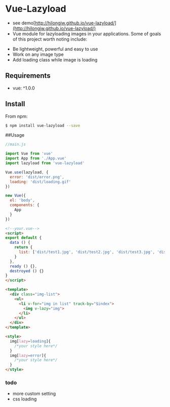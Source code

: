 Vue-Lazyload 
========

 - see demo[http://hilongjw.github.io/vue-lazyload/](http://hilongjw.github.io/vue-lazyload/)
 - Vue module for lazyloading images in your applications. Some of goals of this project worth noting include:

* Be lightweight, powerful and easy to use
* Work on any image type
* Add loading class while image is loading

## Requirements

- vue: ^1.0.0

## Install

From npm:

``` sh
$ npm install vue-lazyload --save
```

##Usage

```javascript
//main.js

import Vue from 'vue'
import App from './App.vue'
import lazyload from 'vue-lazyload'

Vue.use(lazyload, {
  error: 'dist/error.png',
  loading: 'dist/loading.gif'
})

new Vue({
  el: 'body',
  components: {
    App
  }
})
```

```html
<!--your.vue-->
<script>
export default {
  data () {
    return {
      list: ['dist/test1.jpg', 'dist/test2.jpg', 'dist/test3.jpg', 'dist/test4.jpg', 'dist/test5.jpg', 'dist/test6.jpg', 'dist/test7.jpg', 'dist/test8.jpg']
    }
  },
  ready () {},
  destroyed () {}
}
</script>

<template>
  <div class="img-list">
    <ul>
      <li v-for="img in list" track-by="$index">
        <img v-lazy="img">
      </li>
    </ul>
  </div>
</template>

<style>
  img[lazy=loading]{
    /*your style here*/
  }
  img[lazy=error]{
    /*your style here*/
  }
</style>

```

### todo

* more custom setting
* css loading
